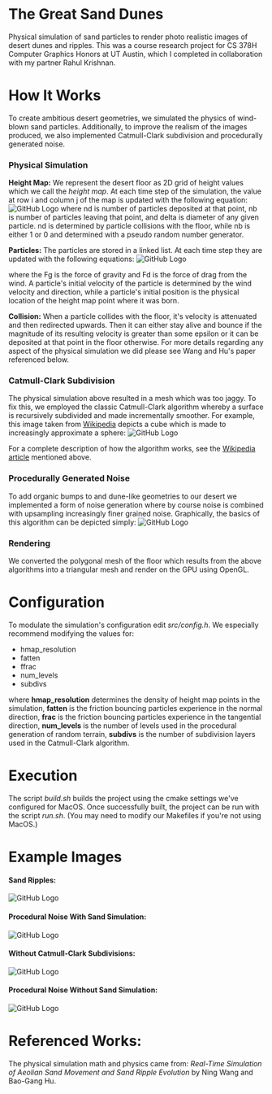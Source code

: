 # The Great Sand Dunes
Physical simulation of sand particles to render photo realistic images of desert dunes and ripples. This was a course research project for CS 378H Computer Graphics Honors at UT Austin, which I completed in collaboration with my partner Rahul Krishnan.

# How It Works
To create ambitious desert geometries, we simulated the physics of wind-blown sand particles. Additionally, to improve the realism of the images produced, we also implemented Catmull-Clark subdivision and procedurally generated noise.

### Physical Simulation
**Height Map:**
We represent the desert floor as 2D grid of height values which we call the *height map*.
At each time step of the simulation, the value at row i and column j of the map is updated with the following equation:
![GitHub Logo](/images/hmap.png)
where nd is number of particles deposited at that point, nb is number of particles leaving that point, and delta is diameter of any given particle. 
nd is determined by particle collisions with the floor, while nb is either 1 or 0 and determined with a pseudo random number generator.

**Particles:**
The particles are stored in a linked list. At each time step they are updated with the following equations:
![GitHub Logo](/images/particle.png)

where the Fg is the force of gravity and Fd is the force of drag from the wind.
A particle's initial velocity of the particle is determined by the wind velocity and direction, while a particle's initial position is the physical location of the height map point where it was born.

**Collision:**
When a particle collides with the floor, it's velocity is attenuated and then redirected upwards.
Then it can either stay alive and bounce if the magnitude of its resulting velocity is greater than some epsilon or it can be deposited at that point in the floor otherwise.
For more details regarding any aspect of the physical simulation we did please see Wang and Hu's paper referenced below.

### Catmull-Clark Subdivision
The physical simulation above resulted in a mesh which was too jaggy. To fix this, we employed the classic Catmull-Clark algorithm whereby a surface is recursively subdivided and made incrementally smoother. For example, this image taken from [Wikipedia](https://en.wikipedia.org/wiki/Catmull%E2%80%93Clark_subdivision_surface) depicts a cube which is made to increasingly approximate a sphere:
![GitHub Logo](/images/cat-clark.png)

For a complete description of how the algorithm works, see the [Wikipedia article](https://en.wikipedia.org/wiki/Catmull%E2%80%93Clark_subdivision_surface) mentioned above.

### Procedurally Generated Noise 
To add organic bumps to and dune-like geometries to our desert we implemented a form of noise generation where by course noise is combined with upsampling increasingly finer grained noise. Graphically, the basics of this algorithm can be depicted simply:
![GitHub Logo](/images/noise.png)

### Rendering
We converted the polygonal mesh of the floor which results from the above algorithms into a triangular mesh and render on the GPU using OpenGL.

# Configuration
To modulate the simulation's configuration edit *src/config.h*. We especially recommend modifying the values for:
* hmap_resolution
* fatten
* ffrac
* num_levels 
* subdivs

where **hmap_resolution** determines the density of height map points in the simulation, **fatten** is the friction bouncing particles experience in the normal direction, **frac** is the friction bouncing particles experience in the tangential direction, **num_levels** is the number of levels used in the procedural generation of random terrain, **subdivs** is the number of subdivision layers used in the Catmull-Clark algorithm.

# Execution
The script *build.sh* builds the project using the cmake settings we've configured for MacOS. Once successfully built, the project can be run with the script *run.sh*.
(You may need to modify our Makefiles if you're not using MacOS.)

# Example Images
#### Sand Ripples:
![GitHub Logo](/images/ripples.png)

#### Procedural Noise With Sand Simulation:
![GitHub Logo](/images/procedural.png)

#### Without Catmull-Clark Subdivisions:
![GitHub Logo](/images/edgy.png)

#### Procedural Noise Without Sand Simulation:
![GitHub Logo](/images/bumpy.png)

# Referenced Works:
The physical simulation math and physics came from:
*Real-Time Simulation of Aeolian Sand Movement and Sand Ripple Evolution* by Ning Wang and Bao-Gang Hu.

